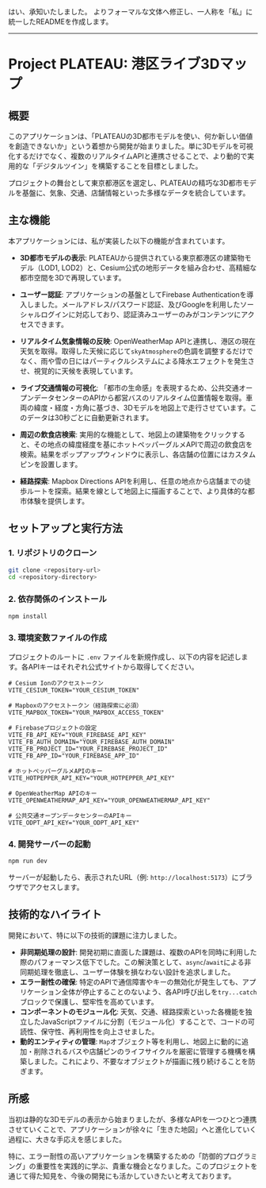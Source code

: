 はい、承知いたしました。
よりフォーマルな文体へ修正し、一人称を「私」に統一したREADMEを作成します。

---

# Project PLATEAU: 港区ライブ3Dマップ

## 概要

このアプリケーションは、「PLATEAUの3D都市モデルを使い、何か新しい価値を創造できないか」という着想から開発が始まりました。単に3Dモデルを可視化するだけでなく、複数のリアルタイムAPIと連携させることで、より動的で実用的な「デジタルツイン」を構築することを目標としました。

プロジェクトの舞台として東京都港区を選定し、PLATEAUの精巧な3D都市モデルを基盤に、気象、交通、店舗情報といった多様なデータを統合しています。

## 主な機能

本アプリケーションには、私が実装した以下の機能が含まれています。

-   **3D都市モデルの表示**: PLATEAUから提供されている東京都港区の建築物モデル（LOD1, LOD2）と、Cesium公式の地形データを組み合わせ、高精細な都市空間を3Dで再現しています。

-   **ユーザー認証**: アプリケーションの基盤としてFirebase Authenticationを導入しました。メールアドレス/パスワード認証、及びGoogleを利用したソーシャルログインに対応しており、認証済みユーザーのみがコンテンツにアクセスできます。

-   **リアルタイム気象情報の反映**: OpenWeatherMap APIと連携し、港区の現在天気を取得。取得した天候に応じて`skyAtmosphere`の色調を調整するだけでなく、雨や雪の日にはパーティクルシステムによる降水エフェクトを発生させ、視覚的に天候を表現しています。

-   **ライブ交通情報の可視化**: 「都市の生命感」を表現するため、公共交通オープンデータセンターのAPIから都営バスのリアルタイム位置情報を取得。車両の緯度・経度・方角に基づき、3Dモデルを地図上で走行させています。このデータは30秒ごとに自動更新されます。

-   **周辺の飲食店検索**: 実用的な機能として、地図上の建築物をクリックすると、その地点の緯度経度を基にホットペッパーグルメAPIで周辺の飲食店を検索。結果をポップアップウィンドウに表示し、各店舗の位置にはカスタムピンを設置します。

-   **経路探索**: Mapbox Directions APIを利用し、任意の地点から店舗までの徒歩ルートを探索。結果を線として地図上に描画することで、より具体的な都市体験を提供します。

## セットアップと実行方法

### 1. リポジトリのクローン
```bash
git clone <repository-url>
cd <repository-directory>
```

### 2. 依存関係のインストール
```bash
npm install
```

### 3. 環境変数ファイルの作成
プロジェクトのルートに `.env` ファイルを新規作成し、以下の内容を記述します。各APIキーはそれぞれ公式サイトから取得してください。

```.env
# Cesium Ionのアクセストークン
VITE_CESIUM_TOKEN="YOUR_CESIUM_TOKEN"

# Mapboxのアクセストークン（経路探索に必須）
VITE_MAPBOX_TOKEN="YOUR_MAPBOX_ACCESS_TOKEN"

# Firebaseプロジェクトの設定
VITE_FB_API_KEY="YOUR_FIREBASE_API_KEY"
VITE_FB_AUTH_DOMAIN="YOUR_FIREBASE_AUTH_DOMAIN"
VITE_FB_PROJECT_ID="YOUR_FIREBASE_PROJECT_ID"
VITE_FB_APP_ID="YOUR_FIREBASE_APP_ID"

# ホットペッパーグルメAPIのキー
VITE_HOTPEPPER_API_KEY="YOUR_HOTPEPPER_API_KEY"

# OpenWeatherMap APIのキー
VITE_OPENWEATHERMAP_API_KEY="YOUR_OPENWEATHERMAP_API_KEY"

# 公共交通オープンデータセンターのAPIキー
VITE_ODPT_API_KEY="YOUR_ODPT_API_KEY"
```

### 4. 開発サーバーの起動
```bash
npm run dev
```
サーバーが起動したら、表示されたURL（例: `http://localhost:5173`）にブラウザでアクセスします。

## 技術的なハイライト

開発において、特に以下の技術的課題に注力しました。

-   **非同期処理の設計**: 開発初期に直面した課題は、複数のAPIを同時に利用した際のパフォーマンス低下でした。この解決策として、`async`/`await`による非同期処理を徹底し、ユーザー体験を損なわない設計を追求しました。
-   **エラー耐性の確保**: 特定のAPIで通信障害やキーの無効化が発生しても、アプリケーション全体が停止することのないよう、各API呼び出しを`try...catch`ブロックで保護し、堅牢性を高めています。
-   **コンポーネントのモジュール化**: 天気、交通、経路探索といった各機能を独立したJavaScriptファイルに分割（モジュール化）することで、コードの可読性、保守性、再利用性を向上させました。
-   **動的エンティティの管理**: `Map`オブジェクト等を利用し、地図上に動的に追加・削除されるバスや店舗ピンのライフサイクルを厳密に管理する機構を構築しました。これにより、不要なオブジェクトが描画に残り続けることを防ぎます。

## 所感

当初は静的な3Dモデルの表示から始まりましたが、多様なAPIを一つひとつ連携させていくことで、アプリケーションが徐々に「生きた地図」へと進化していく過程に、大きな手応えを感じました。

特に、エラー耐性の高いアプリケーションを構築するための「防御的プログラミング」の重要性を実践的に学ぶ、貴重な機会となりました。このプロジェクトを通じて得た知見を、今後の開発にも活かしていきたいと考えております。